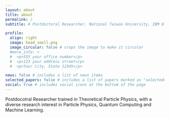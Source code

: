 ```yaml
---
layout: about
title: about
permalink: /
subtitle: # Postdoctoral Researcher, National Taiwan University, IBM Q-hub

profile:
  align: right
  image: head_small.png
  image_circular: false # crops the image to make it circular
  #more_info: >
  #  <p>555 your office number</p>
  #  <p>123 your address street</p>
  #  <p>Your City, State 12345</p>

news: false # includes a list of news items
selected_papers: false # includes a list of papers marked as "selected={true}"
social: true # includes social icons at the bottom of the page
---
```


Postdocotral Researcher trained in Theoretical Particle Physics, with a diverse research interest in Particle Physics, Quantum Computing and Machine Learning.



